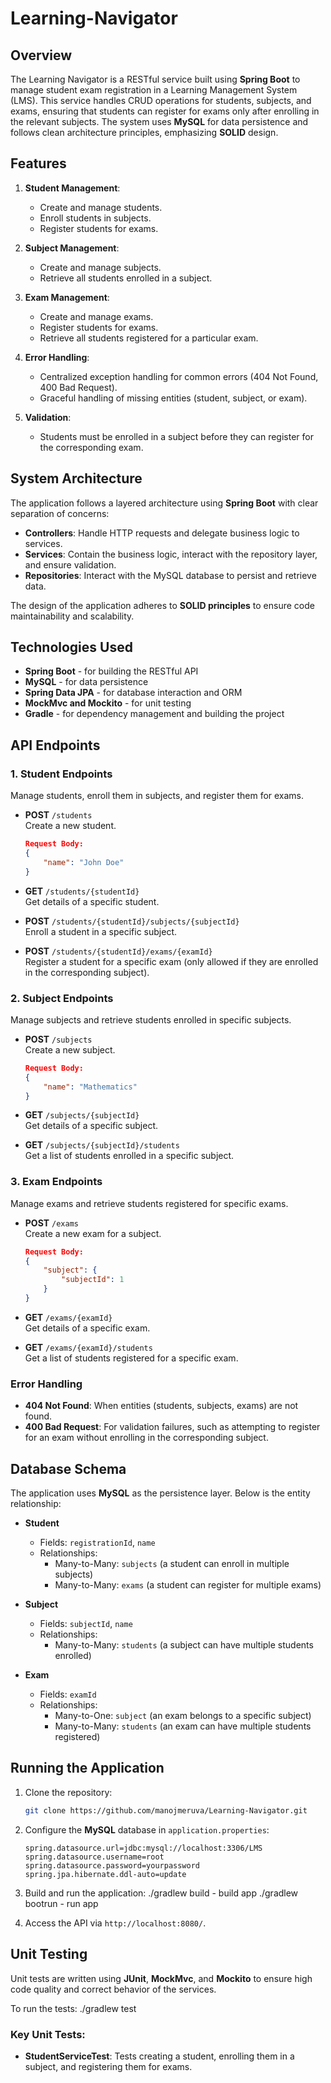 
# Learning-Navigator

## Overview

The Learning Navigator is a RESTful service built using **Spring Boot** to manage student exam registration in a Learning Management System (LMS). This service handles CRUD operations for students, subjects, and exams, ensuring that students can register for exams only after enrolling in the relevant subjects. The system uses **MySQL** for data persistence and follows clean architecture principles, emphasizing **SOLID** design.

## Features

1. **Student Management**: 
   - Create and manage students.
   - Enroll students in subjects.
   - Register students for exams.

2. **Subject Management**:
   - Create and manage subjects.
   - Retrieve all students enrolled in a subject.

3. **Exam Management**:
   - Create and manage exams.
   - Register students for exams.
   - Retrieve all students registered for a particular exam.

4. **Error Handling**:
   - Centralized exception handling for common errors (404 Not Found, 400 Bad Request).
   - Graceful handling of missing entities (student, subject, or exam).

5. **Validation**:
   - Students must be enrolled in a subject before they can register for the corresponding exam.

## System Architecture

The application follows a layered architecture using **Spring Boot** with clear separation of concerns:
- **Controllers**: Handle HTTP requests and delegate business logic to services.
- **Services**: Contain the business logic, interact with the repository layer, and ensure validation.
- **Repositories**: Interact with the MySQL database to persist and retrieve data.

The design of the application adheres to **SOLID principles** to ensure code maintainability and scalability.

## Technologies Used

- **Spring Boot** - for building the RESTful API
- **MySQL** - for data persistence
- **Spring Data JPA** - for database interaction and ORM
- **MockMvc and Mockito** - for unit testing
- **Gradle** - for dependency management and building the project

## API Endpoints

### 1. **Student Endpoints**
Manage students, enroll them in subjects, and register them for exams.

- **POST** `/students`  
  Create a new student.
  ```json
  Request Body:
  {
      "name": "John Doe"
  }
  ```

- **GET** `/students/{studentId}`  
  Get details of a specific student.
  
- **POST** `/students/{studentId}/subjects/{subjectId}`  
  Enroll a student in a specific subject.
  
- **POST** `/students/{studentId}/exams/{examId}`  
  Register a student for a specific exam (only allowed if they are enrolled in the corresponding subject).

### 2. **Subject Endpoints**
Manage subjects and retrieve students enrolled in specific subjects.

- **POST** `/subjects`  
  Create a new subject.
  ```json
  Request Body:
  {
      "name": "Mathematics"
  }
  ```

- **GET** `/subjects/{subjectId}`  
  Get details of a specific subject.
  
- **GET** `/subjects/{subjectId}/students`  
  Get a list of students enrolled in a specific subject.

### 3. **Exam Endpoints**
Manage exams and retrieve students registered for specific exams.

- **POST** `/exams`  
  Create a new exam for a subject.
  ```json
  Request Body:
  {
      "subject": {
          "subjectId": 1
      }
  }
  ```

- **GET** `/exams/{examId}`  
  Get details of a specific exam.

- **GET** `/exams/{examId}/students`  
  Get a list of students registered for a specific exam.

### Error Handling

- **404 Not Found**: When entities (students, subjects, exams) are not found.
- **400 Bad Request**: For validation failures, such as attempting to register for an exam without enrolling in the corresponding subject.
  
## Database Schema

The application uses **MySQL** as the persistence layer. Below is the entity relationship:

- **Student**
  - Fields: `registrationId`, `name`
  - Relationships:
    - Many-to-Many: `subjects` (a student can enroll in multiple subjects)
    - Many-to-Many: `exams` (a student can register for multiple exams)
  
- **Subject**
  - Fields: `subjectId`, `name`
  - Relationships:
    - Many-to-Many: `students` (a subject can have multiple students enrolled)

- **Exam**
  - Fields: `examId`
  - Relationships:
    - Many-to-One: `subject` (an exam belongs to a specific subject)
    - Many-to-Many: `students` (an exam can have multiple students registered)

## Running the Application

1. Clone the repository:
   ```bash
   git clone https://github.com/manojmeruva/Learning-Navigator.git
   ```

2. Configure the **MySQL** database in `application.properties`:
   ```properties
   spring.datasource.url=jdbc:mysql://localhost:3306/LMS
   spring.datasource.username=root
   spring.datasource.password=yourpassword
   spring.jpa.hibernate.ddl-auto=update
   ```

3. Build and run the application:
  ./gradlew build - build app
   ./gradlew bootrun - run app

5. Access the API via `http://localhost:8080/`.

## Unit Testing

Unit tests are written using **JUnit**, **MockMvc**, and **Mockito** to ensure high code quality and correct behavior of the services.

To run the tests:
./gradlew test

### Key Unit Tests:
- **StudentServiceTest**: Tests creating a student, enrolling them in a subject, and registering them for exams.
